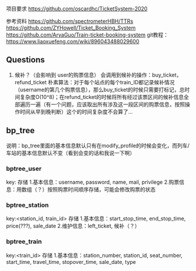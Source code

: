 项目要求
https://github.com/oscardhc/TicketSystem-2020

参考资料
https://github.com/spectrometerHBH/TTRs
https://github.com/ZYHowell/Ticket_Booking_System
https://github.com/AryaGuo/Train-ticket-booking-system
git教程：https://www.liaoxuefeng.com/wiki/896043488029600

## Questions
1. 候补？（会影响到 user的购票信息）
会调用到候补的操作：buy_ticket，refund_ticket
朴素算法：对于每个站点的每个train_ID都记录候补情况（username的第几个购票信息），那么buy_ticket的时候只需要打标记，总时间复杂度O(10^8)；在refund_ticket的时候将所有经过该票区间的候补信息全部遍历一遍（有一个问题，应该取出所有涉及这一段区间的购票信息，按照操作时间从早到晚判断）这个的时间复杂度不会算了...



## bp_tree

说明：bp_tree里面的基本信息默认只有在modify_profile的时候会变化，而列车/车站的基本信息默认不变（看到会变的话和我说一下啊）

### bptree_user
key:<username>
存储
1.基本信息：username, password, name, mail, privilege
2.购票信息：用数组（？）按照购票时间顺序存储，可能会修改购票的状态

### bptree_station
key:<station_id, train_id>
存储
1.基本信息：start_stop_time, end_stop_time, price(???), sale_date
2.维护信息：left_ticket, 候补（？）

### bptree_train
key:<train_id>
存储
1.基本信息：station_number, station_id, seat_number, start_time, travel_time, stopover_time, sale_date, type



